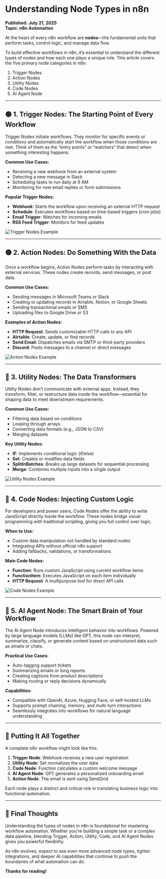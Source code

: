 # Understanding Node Types in n8n
**Published: July 21, 2025**  
**Topic: n8n Automation**

At the heart of every n8n workflow are **nodes**—the fundamental units that perform tasks, control logic, and manage data flow.

To build effective workflows in n8n, it’s essential to understand the different types of nodes and how each one plays a unique role. This article covers the five primary node categories in n8n:

1. Trigger Nodes  
2. Action Nodes  
3. Utility Nodes  
4. Code Nodes  
5. AI Agent Node  

---

## 🟢 1. Trigger Nodes: The Starting Point of Every Workflow

Trigger Nodes initiate workflows. They monitor for specific events or conditions and automatically start the workflow when those conditions are met. Think of them as the “entry points” or “watchers” that detect when something interesting happens.

**Common Use Cases:**
- Receiving a new webhook from an external system  
- Detecting a new message in Slack  
- Scheduling tasks to run daily at 9 AM  
- Monitoring for new email replies or form submissions  

**Popular Trigger Nodes:**
- **Webhook**: Starts the workflow upon receiving an external HTTP request  
- **Schedule**: Executes workflows based on time-based triggers (cron jobs)  
- **Email Trigger**: Watches for incoming emails  
- **RSS Feed Trigger**: Monitors for feed updates  

![Trigger Nodes Example](\imgs\2.png)

---

## 🟡 2. Action Nodes: Do Something With the Data

Once a workflow begins, Action Nodes perform tasks by interacting with external services. These nodes create records, send messages, or post data.

**Common Use Cases:**
- Sending messages in Microsoft Teams or Slack  
- Creating or updating records in Airtable, Notion, or Google Sheets  
- Sending transactional emails or SMS  
- Uploading files to Google Drive or S3  

**Examples of Action Nodes:**
- **HTTP Request**: Sends customizable HTTP calls to any API  
- **Airtable**: Create, update, or find records  
- **Send Email**: Dispatches emails via SMTP or third-party providers  
- **Discord**: Posts messages to a channel or direct messages  

![Action Nodes Example](\imgs\3.png)

---

## 🔧 3. Utility Nodes: The Data Transformers

Utility Nodes don’t communicate with external apps. Instead, they transform, filter, or restructure data inside the workflow—essential for shaping data to meet downstream requirements.

**Common Use Cases:**
- Filtering data based on conditions  
- Looping through arrays  
- Converting data formats (e.g., JSON to CSV)  
- Merging datasets  

**Key Utility Nodes:**
- **IF**: Implements conditional logic (if/else)  
- **Set**: Creates or modifies data fields  
- **SplitInBatches**: Breaks up large datasets for sequential processing  
- **Merge**: Combines multiple inputs into a single output  

![Utility Nodes Example](\imgs\4.png)

---

## 🧠 4. Code Nodes: Injecting Custom Logic

For developers and power users, Code Nodes offer the ability to write JavaScript directly inside the workflow. These nodes bridge visual programming with traditional scripting, giving you full control over logic.

**When to Use:**
- Custom data manipulation not handled by standard nodes  
- Integrating APIs without official n8n support  
- Adding fallbacks, validations, or transformations  

**Main Code Nodes:**
- **Function**: Runs custom JavaScript using current workflow items  
- **FunctionItem**: Executes JavaScript on each item individually  
- **HTTP Request**: A multipurpose tool for direct API calls  

![Code Nodes Example](\imgs\5.png)

---

## 🤖 5. AI Agent Node: The Smart Brain of Your Workflow

The AI Agent Node introduces intelligent behavior into workflows. Powered by large language models (LLMs) like GPT, this node can interpret, summarize, classify, or generate content based on unstructured data such as emails or chats.

**Practical Use Cases:**
- Auto-tagging support tickets  
- Summarizing emails or long reports  
- Creating captions from product descriptions  
- Making routing or reply decisions dynamically  

**Capabilities:**
- Compatible with OpenAI, Azure, Hugging Face, or self-hosted LLMs  
- Supports prompt chaining, memory, and multi-turn interactions  
- Seamlessly integrates into workflows for natural language understanding  

---

## 🧩 Putting It All Together

A complete n8n workflow might look like this:

1. **Trigger Node**: Webhook receives a new user registration  
2. **Utility Node**: Set normalizes the user data  
3. **Code Node**: Function calculates a custom welcome message  
4. **AI Agent Node**: GPT generates a personalized onboarding email  
5. **Action Node**: The email is sent using SendGrid  

Each node plays a distinct and critical role in translating business logic into functional automation.

---

## 🎯 Final Thoughts

Understanding the types of nodes in n8n is foundational for mastering workflow automation. Whether you're building a simple task or a complex data pipeline, blending Trigger, Action, Utility, Code, and AI Agent Nodes gives you powerful flexibility.

As n8n evolves, expect to see even more advanced node types, tighter integrations, and deeper AI capabilities that continue to push the boundaries of what automation can do.

**Thanks for reading!**
